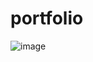 # portfolio
![image](https://github.com/ValkiriA8735/portfolio.github.io/assets/127943981/54aca4de-40bc-4037-8631-3601e5f04c1a)
